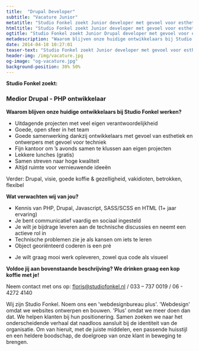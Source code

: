 ```yaml
---
title:  "Drupal Developer"
subtitle: "Vacature Junior"
metatitle: "Studio Fonkel zoekt Junior developer met gevoel voor esthetiek"
htmltitle: "Studio Fonkel zoekt Junior developer met gevoel voor esthetiek"
ogtitle: "Studio Fonkel zoekt Junior Drupal developer met gevoel voor esthetiek"
metadescription: "Waarom blijven onze huidige ontwikkelaars bij Studio Fonkel werken? En waarom zou jij bij ons moeten solliciteren?"
date: 2014-04-18 10:27:01
teaser-text: "Studio Fonkel zoekt Junior developer met gevoel voor esthetiek"
header-img: /img/vacature.jpg
og-image: "og-vacature.jpg"
background-position: 30% 50%
---
```

__Studio Fonkel zoekt:__

### Medior Drupal - PHP ontwikkelaar

__Waarom blijven onze huidige ontwikkelaars bij Studio Fonkel werken?__

* Uitdagende projecten met veel eigen verantwoordelijkheid
* Goede, open sfeer in het team
* Goede samenwerking dankzij ontwikkelaars met gevoel van esthetiek en ontwerpers met gevoel voor techniek
* Fijn kantoor om ’s avonds samen te klussen aan eigen projecten
* Lekkere lunches (gratis)
* Samen streven naar hoge kwaliteit
* Altijd ruimte voor vernieuwende ideeën

Verder: Drupal, visie, goede koffie & gezelligheid, vakidioten, betrokken, flexibel

__Wat verwachten wij van jou?__

- Kennis van PHP, Drupal, Javascript, SASS/SCSS en HTML (1+ jaar ervaring)
- Je bent communicatief vaardig en sociaal ingesteld
- Je wilt je bijdrage leveren aan de technische discussies en neemt een actieve rol in
- Technische problemen zie je als kansen om iets te leren
- Object georiënteerd coderen is een pré
* Je wilt graag mooi werk opleveren, zowel qua code als visueel


__Voldoe jij aan bovenstaande beschrijving? We drinken graag een kop koffie met je!__

Neem contact met ons op: floris@studiofonkel.nl / 033 – 737 0019 / 06 - 4272 4140

Wij zijn Studio Fonkel. Noem ons een 'webdesignbureau plus'. 'Webdesign' omdat we websites ontwerpen en bouwen. 'Plus' omdat we meer doen dan dat. We helpen klanten bij hun positionering. Samen zoeken we naar het onderscheidende verhaal dat naadloos aansluit bij de identiteit van de organisatie. Om van hieruit, met de juiste middelen, een passende huisstijl en een heldere boodschap, de doelgroep van onze klant in beweging te brengen.

